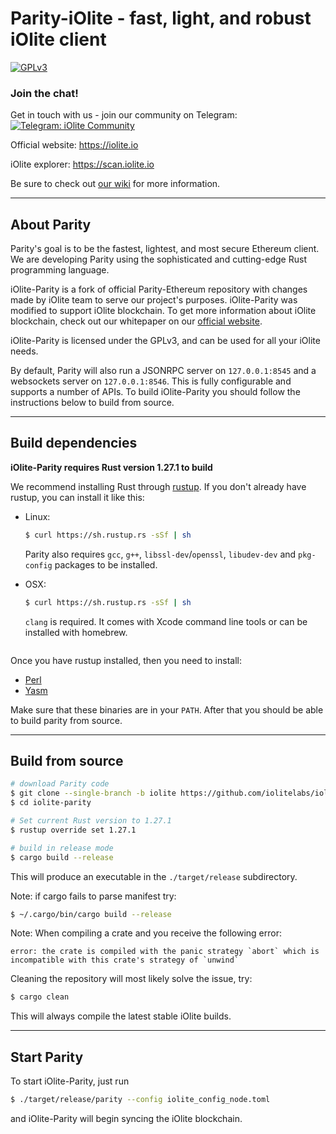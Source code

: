 # Parity-iOlite - fast, light, and robust iOlite client

[![GPLv3](https://img.shields.io/badge/license-GPL%20v3-green.svg)](https://www.gnu.org/licenses/gpl-3.0.en.html)


### Join the chat!

Get in touch with us - join our community on Telegram:
[![Telegram: iOlite Community](https://img.shields.io/badge/Telegram-iolite-brightgreen.svg)](https://t.me/iolite)

Official website: https://iolite.io

iOlite explorer: https://scan.iolite.io

Be sure to check out [our wiki](https://wiki.iolite.io) for more information.

----

## About Parity

Parity's goal is to be the fastest, lightest, and most secure Ethereum client. We are developing Parity using the sophisticated and cutting-edge Rust programming language.

iOlite-Parity is a fork of official Parity-Ethereum repository with changes made by iOlite team to serve our project's purposes. iOlite-Parity was modified to support iOlite blockchain. To get more information about iOlite blockchain, check out our whitepaper on our [official website](https://iolite.io).

iOlite-Parity is licensed under the GPLv3, and can be used for all your iOlite needs.

By default, Parity will also run a JSONRPC server on `127.0.0.1:8545` and a websockets server on `127.0.0.1:8546`. This is fully configurable and supports a number of APIs.
To build iOlite-Parity you should follow the instructions below to build from source.

----

## Build dependencies

**iOlite-Parity requires Rust version 1.27.1 to build**

We recommend installing Rust through [rustup](https://www.rustup.rs/). If you don't already have rustup, you can install it like this:

- Linux:
	```bash
	$ curl https://sh.rustup.rs -sSf | sh
	```

	Parity also requires `gcc`, `g++`, `libssl-dev`/`openssl`, `libudev-dev` and `pkg-config` packages to be installed.

- OSX:
	```bash
	$ curl https://sh.rustup.rs -sSf | sh
	```

	`clang` is required. It comes with Xcode command line tools or can be installed with homebrew.

  ```

Once you have rustup installed, then you need to install:
* [Perl](https://www.perl.org)
* [Yasm](http://yasm.tortall.net)

Make sure that these binaries are in your `PATH`. After that you should be able to build parity from source.

----

## Build from source

```bash
# download Parity code
$ git clone --single-branch -b iolite https://github.com/iolitelabs/iolite-parity.git
$ cd iolite-parity

# Set current Rust version to 1.27.1
$ rustup override set 1.27.1

# build in release mode
$ cargo build --release
```

This will produce an executable in the `./target/release` subdirectory.

Note: if cargo fails to parse manifest try:

```bash
$ ~/.cargo/bin/cargo build --release
```

Note: When compiling a crate and you receive the following error:

```
error: the crate is compiled with the panic strategy `abort` which is incompatible with this crate's strategy of `unwind`
```

Cleaning the repository will most likely solve the issue, try:

```bash
$ cargo clean
```

This will always compile the latest stable iOlite builds. 

----


## Start Parity

To start iOlite-Parity, just run

```bash
$ ./target/release/parity --config iolite_config_node.toml
```

and iOlite-Parity will begin syncing the iOlite blockchain.
